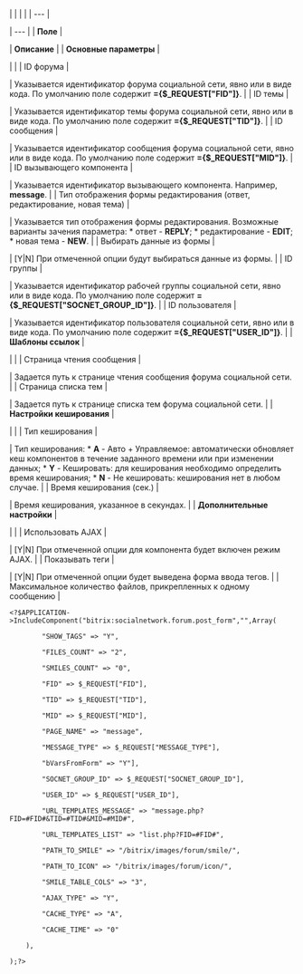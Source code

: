 |  |  |  |
| --- |

| --- |
| **Поле** |

| **Описание** |
| **Основные параметры** |

| |
| ID форума |

| Указывается идентификатор форума социальной сети, явно или в виде кода. По умолчанию поле содержит **={$\_REQUEST["FID"]}**. |
| ID темы |

| Указывается идентификатор темы форума социальной сети, явно или в виде кода. По умолчанию поле содержит **={$\_REQUEST["TID"]}**. |
| ID сообщения |

| Указывается идентификатор сообщения форума социальной сети, явно или в виде кода. По умолчанию поле содержит **={$\_REQUEST["MID"]}**. |
| ID вызывающего компонента |

| Указывается идентификатор вызывающего компонента. Например, **message**. |
| Тип отображения формы редактирования (ответ, редактирование, новая тема) |

| Указывается тип отображения формы редактирования. Возможные варианты зачения параметра:  * ответ - **REPLY**; * редактирование - **EDIT**; * новая тема - **NEW**. |
| Выбирать данные из формы |

| [Y|N] При отмеченной опции будут выбираться данные из формы. |
| ID группы |

| Указывается идентификатор рабочей группы социальной сети, явно или в виде кода. По умолчанию поле содержит **={$\_REQUEST["SOCNET\_GROUP\_ID"]}**. |
| ID пользователя |

| Указывается идентификатор пользователя социальной сети, явно или в виде кода. По умолчанию поле содержит **={$\_REQUEST["USER\_ID"]}**. |
| **Шаблоны ссылок** |

| |
| Страница чтения сообщения |

| Задается путь к странице чтения сообщения форума социальной сети. |
| Страница списка тем |

| Задается путь к странице списка тем форума социальной сети. |
| **Настройки кеширования** |

| |
| Тип кеширования |

| Тип кеширования:  * **A** - Авто + Управляемое: автоматически обновляет кеш компонентов в течение заданного времени или при изменении данных; * **Y** - Кешировать: для кеширования необходимо определить время кеширования; * **N** - Не кешировать: кеширования нет в любом случае. |
| Время кеширования (сек.) |

| Время кеширования, указанное в секундах. |
| **Дополнительные настройки** |

| |
| Использовать AJAX |

| [Y|N] При отмеченной опции для компонента будет включен режим AJAX. |
| Показывать теги |

| [Y|N] При отмеченной опции будет выведена форма ввода тегов. |
| Максимальное количество файлов, прикрепленных к одному сообщению |

```
<?$APPLICATION->IncludeComponent("bitrix:socialnetwork.forum.post_form","",Array(

		"SHOW_TAGS" => "Y", 

		"FILES_COUNT" => "2", 

		"SMILES_COUNT" => "0", 

		"FID" => $_REQUEST["FID"], 

		"TID" => $_REQUEST["TID"], 

		"MID" => $_REQUEST["MID"], 

		"PAGE_NAME" => "message", 

		"MESSAGE_TYPE" => $_REQUEST["MESSAGE_TYPE"], 

		"bVarsFromForm" => "Y"], 

		"SOCNET_GROUP_ID" => $_REQUEST["SOCNET_GROUP_ID"], 

		"USER_ID" => $_REQUEST["USER_ID"], 

		"URL_TEMPLATES_MESSAGE" => "message.php?FID=#FID#&TID=#TID#&MID=#MID#", 

		"URL_TEMPLATES_LIST" => "list.php?FID=#FID#", 

		"PATH_TO_SMILE" => "/bitrix/images/forum/smile/", 

		"PATH_TO_ICON" => "/bitrix/images/forum/icon/", 

		"SMILE_TABLE_COLS" => "3", 

		"AJAX_TYPE" => "Y", 

		"CACHE_TYPE" => "A", 

		"CACHE_TIME" => "0" 

	),

);?>


```